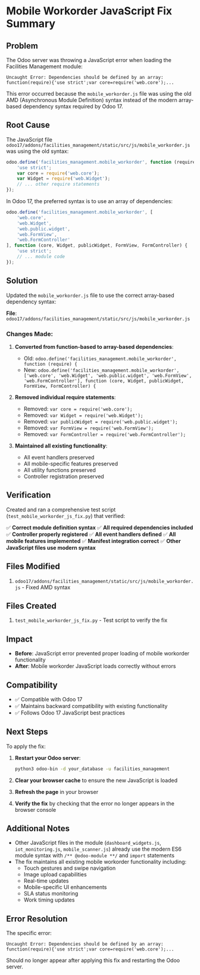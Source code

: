 # Mobile Workorder JavaScript Fix Summary

## Problem
The Odoo server was throwing a JavaScript error when loading the Facilities Management module:

```
Uncaught Error: Dependencies should be defined by an array: function(require){'use strict';var core=require('web.core');...
```

This error occurred because the `mobile_workorder.js` file was using the old AMD (Asynchronous Module Definition) syntax instead of the modern array-based dependency syntax required by Odoo 17.

## Root Cause
The JavaScript file `odoo17/addons/facilities_management/static/src/js/mobile_workorder.js` was using the old syntax:

```javascript
odoo.define('facilities_management.mobile_workorder', function (require) {
    'use strict';
    var core = require('web.core');
    var Widget = require('web.Widget');
    // ... other require statements
});
```

In Odoo 17, the preferred syntax is to use an array of dependencies:

```javascript
odoo.define('facilities_management.mobile_workorder', [
    'web.core',
    'web.Widget',
    'web.public.widget',
    'web.FormView',
    'web.FormController'
], function (core, Widget, publicWidget, FormView, FormController) {
    'use strict';
    // ... module code
});
```

## Solution
Updated the `mobile_workorder.js` file to use the correct array-based dependency syntax:

**File**: `odoo17/addons/facilities_management/static/src/js/mobile_workorder.js`

### Changes Made:

1. **Converted from function-based to array-based dependencies**:
   - Old: `odoo.define('facilities_management.mobile_workorder', function (require) {`
   - New: `odoo.define('facilities_management.mobile_workorder', ['web.core', 'web.Widget', 'web.public.widget', 'web.FormView', 'web.FormController'], function (core, Widget, publicWidget, FormView, FormController) {`

2. **Removed individual require statements**:
   - Removed: `var core = require('web.core');`
   - Removed: `var Widget = require('web.Widget');`
   - Removed: `var publicWidget = require('web.public.widget');`
   - Removed: `var FormView = require('web.FormView');`
   - Removed: `var FormController = require('web.FormController');`

3. **Maintained all existing functionality**:
   - All event handlers preserved
   - All mobile-specific features preserved
   - All utility functions preserved
   - Controller registration preserved

## Verification
Created and ran a comprehensive test script (`test_mobile_workorder_js_fix.py`) that verified:

✅ **Correct module definition syntax**
✅ **All required dependencies included**
✅ **Controller properly registered**
✅ **All event handlers defined**
✅ **All mobile features implemented**
✅ **Manifest integration correct**
✅ **Other JavaScript files use modern syntax**

## Files Modified
1. `odoo17/addons/facilities_management/static/src/js/mobile_workorder.js` - Fixed AMD syntax

## Files Created
1. `test_mobile_workorder_js_fix.py` - Test script to verify the fix

## Impact
- **Before**: JavaScript error prevented proper loading of mobile workorder functionality
- **After**: Mobile workorder JavaScript loads correctly without errors

## Compatibility
- ✅ Compatible with Odoo 17
- ✅ Maintains backward compatibility with existing functionality
- ✅ Follows Odoo 17 JavaScript best practices

## Next Steps
To apply the fix:

1. **Restart your Odoo server**:
   ```bash
   python3 odoo-bin -d your_database -u facilities_management
   ```

2. **Clear your browser cache** to ensure the new JavaScript is loaded

3. **Refresh the page** in your browser

4. **Verify the fix** by checking that the error no longer appears in the browser console

## Additional Notes
- Other JavaScript files in the module (`dashboard_widgets.js`, `iot_monitoring.js`, `mobile_scanner.js`) already use the modern ES6 module syntax with `/** @odoo-module **/` and `import` statements
- The fix maintains all existing mobile workorder functionality including:
  - Touch gestures and swipe navigation
  - Image upload capabilities
  - Real-time updates
  - Mobile-specific UI enhancements
  - SLA status monitoring
  - Work timing updates

## Error Resolution
The specific error:
```
Uncaught Error: Dependencies should be defined by an array: function(require){'use strict';var core=require('web.core');...
```

Should no longer appear after applying this fix and restarting the Odoo server.